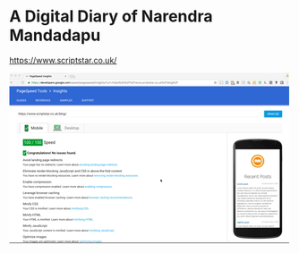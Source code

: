 # A Digital Diary of Narendra Mandadapu

https://www.scriptstar.co.uk/

<img src="https://github.com/scriptstar/scriptstar.github.io/blob/master/media/2016-Sep/Page_Speed.mp4.gif" alt="Fastest blog on the earth" />